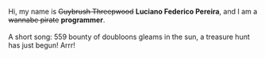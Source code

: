 Hi, my name is ~~Guybrush Threepwood~~ **Luciano Federico Pereira**, and I am a ~~wannabe pirate~~ **programmer**.<br><br>A short song: 559 bounty of doubloons gleams in the sun, a treasure hunt has just begun! Arrr!
